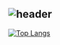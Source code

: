 ![header](https://capsule-render.vercel.app/api?type=wave&color=auto&height=300&section=header&text=Hello%20This%20is%20zyovn's%20Github&fontSize=50)
---
[![Top Langs](https://github-readme-stats.vercel.app/api/top-langs/?username=zyovn)](https://github.com/anuraghazra/github-readme-stats)
